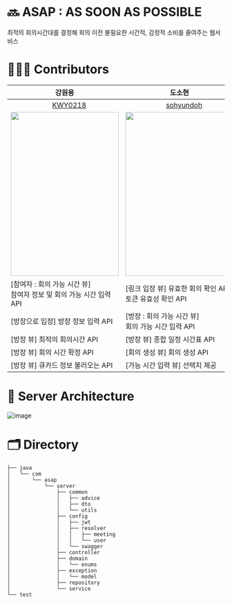 # 🔜 ASAP : AS SOON AS POSSIBLE
최적의 회의시간대를 결정해 회의 이전 불필요한 시간적, 감정적 소비를 줄여주는 웹서비스

# 👨🏻‍💻 Contributors
|  <div align = center>강원용 </div> | <div align = center> 도소현 </div> |
|:----------|:----------|
|<div align = center> <img src = "https://github.com/ASAP-as-soon-as-possible/ASAP_Server/assets/79795051/f3b50777-cc04-4245-af19-826b9054c53f.png" width = "17" height = "17"/> [KWY0218](https://github.com/KWY0218) </div> |<div align = center> <img src = "https://github.com/ASAP-as-soon-as-possible/ASAP_Server/assets/79795051/f3b50777-cc04-4245-af19-826b9054c53f.png" width = "17" height = "17"/> [sohyundoh](https://github.com/sohyundoh) </div>|
| <img src = "https://github.com/ASAP-as-soon-as-possible/ASAP_Server/assets/79795051/08d4e1e6-9f8d-4607-9394-4f58259a6e49.png" width = "250" height = "380"/>| <img src = "https://github.com/ASAP-as-soon-as-possible/ASAP_Server/assets/79795051/5d82b08d-9970-418f-8f9a-70d634839e30.png" width = "250" height = "380"/> |
| [참여자 : 회의 가능 시간 뷰] <br/> 참여자 정보 및 회의 가능 시간 입력 API    |[링크 입장 뷰] 유효한 회의 확인 API,<br/> 토큰 유효성 확인 API |
| [방장으로 입장] 방장 정보 입력 API  | [방장 : 회의 가능 시간 뷰] <br/> 회의 가능 시간 입력 API|
| [방장 뷰] 최적의 회의시간 API   | [방장 뷰] 종합 일정 시간표 API  |
| [방장 뷰] 회의 시간 확정 API| [회의 생성 뷰] 회의 생성 API |
| [방장 뷰] 큐카드 정보 불러오는 API  |[가능 시간 입력 뷰] 선택지 제공 |

# 💼 Server Architecture
![image](https://github.com/ASAP-as-soon-as-possible/ASAP_Server/assets/79795051/d1aae75e-4ce9-4b1e-9b70-8a5ea07e37e2)

# 🗂️ Directory
```
├── java
│   └── com
│       └── asap
│           └── server
│               ├── common
│               │   ├── advice
│               │   ├── dto
│               │   └── utils
│               ├── config
│               │   ├── jwt
│               │   ├── resolver
│               │   │   ├── meeting
│               │   │   └── user
│               │   └── swagger
│               ├── controller
│               ├── domain
│               │   └── enums
│               ├── exception
│               │   └── model
│               ├── repository
│               └── service
└── test
```
